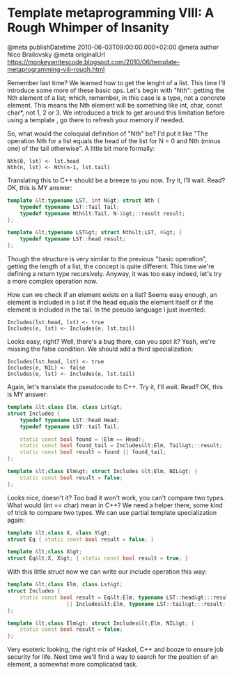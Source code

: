 # Template metaprogramming VIII: A Rough Whimper of Insanity

@meta publishDatetime 2010-06-03T09:00:00.000+02:00
@meta author Nico Brailovsky
@meta originalUrl https://monkeywritescode.blogspot.com/2010/06/template-metaprogramming-viii-rough.html

Remember last time? We learned how to get the lenght of a list. This time I'll introduce some more of these basic ops. Let's begin with "Nth": getting the Nth element of a list; which, remember, in this case is a type, not a concrete element. This means the Nth element will be something like int, char, const char\*, not 1, 2 or 3. We introduced a trick to get around this limitation before using a template , go there to refresh your memory if needed.

So, what would the coloquial definition of "Nth" be? I'd put it like "The operation Nth for a list equals the head of the list for N = 0 and Nth (minus one) of the tail otherwise". A little bit more formally:

```
Nth(0, lst) <- lst.head
Nth(n, lst) <- Nth(n-1, lst.tail)

```

Translating this to C++ should be a breeze to you now. Try it, I'll wait. Read? OK, this is MY answer:

```c++
template &lt;typename LST, int N&gt; struct Nth {
    typedef typename LST::Tail Tail;
    typedef typename Nth&lt;Tail, N-1&gt;::result result;
};

template &lt;typename LST&gt; struct Nth&lt;LST, 0&gt; {
    typedef typename LST::head result;
};

```

Though the structure is very similar to the previous "basic operation", getting the length of a list, the concept is quite different. This time we're defining a return type recursively. Anyway, it was too easy indeed, let's try a more complex operation now.

How can we check if an element exists on a list? Seems easy enough, an element is included in a list if the head equals the element itself or if the element is included in the tail. In the pseudo language I just invented:

```
Includes(lst.head, lst) <- true
Includes(e, lst) <- Includes(e, lst.tail)

```

Looks easy, right? Well, there's a bug there, can you spot it? Yeah, we're missing the false condition. We should add a third specialization:

```
Includes(lst.head, lst) <- true
Includes(e, NIL) <- false
Includes(e, lst) <- Includes(e, lst.tail)

```

Again, let's translate the pseudocode to C++. Try it, I'll wait. Read? OK, this is MY answer:

```c++
template &lt;class Elm, class Lst&gt;
struct Includes {
	typedef typename LST::head Head;
	typedef typename LST::tail Tail;

	static const bool found = (Elm == Head);
	static const bool found_tail = Includes&lt;Elm, Tail&gt;::result;
	static const bool result = found || found_tail;
};

template &lt;class Elm&gt; struct Includes &lt;Elm, NIL&gt; {
	static const bool result = false;
};

```

Looks nice, doesn't it? Too bad it won't work, you can't compare two types. What would (int == char) mean in C++? We need a helper there, some kind of trick to compare two types. We can use partial template specialization again:

```c++
template &lt;class X, class Y&gt;
struct Eq { static const bool result = false; }

template &lt;class X&gt;
struct Eq&lt;X, X&gt; { static const bool result = true; }

```

With this little struct now we can write our include operation this way:

```c++
template &lt;class Elm, class Lst&gt;
struct Includes {
	static const bool result = Eq&lt;Elm, typename LST::head&gt;::result
				   || Includes&lt;Elm, typename LST::tail&gt;::result;
};

template &lt;class Elm&gt; struct Includes&lt;Elm, NIL&gt; {
	static const bool result = false;
};

```

Very esoteric looking, the right mix of Haskel, C++ and booze to ensure job security for life. Next time we'll find a way to search for the position of an element, a somewhat more complicated task.

